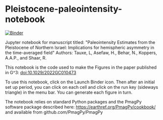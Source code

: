 # Pleistocene-paleointensity-notebook

[![Binder](https://mybinder.org/badge_logo.svg)](https://mybinder.org/v2/gh/ltauxe/Pleistocene-paleointensity-notebook/main?labpath=pleistocene_field_asymmetry.ipynb)

Jupyter notebook for manuscript titled: "Paleointensity Estimates from the Pleistocene of Northern Israel: Implications for hemispheric asymmetry in the time-averaged field"
Authors: Tauxe, L, Asefaw, H., Behar, N., Koppers, A.A.P., and Shaar, R.

This notebook is the code used to make the Figures in the paper published in G^3:
[doi:10.1029/2022GC010473](https://doi.org/10.1029/2022GC010473)

To use this notebook, click on the Launch Binder icon.  Then after an initial
set up period, you can click on each cell and click on the run key (sideways
triangle) in the menu bar.  You can generate each figure in turn. 

The notebook relies on standard Python packages and the PmagPy software
package described here:  https://earthref.org/PmagPy/cookbook/ and available
from github.com/PmagPy/PmagPy

